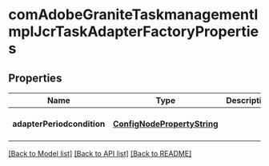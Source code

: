 # comAdobeGraniteTaskmanagementImplJcrTaskAdapterFactoryProperties

## Properties
Name | Type | Description | Notes
------------ | ------------- | ------------- | -------------
**adapterPeriodcondition** | [**ConfigNodePropertyString**](ConfigNodePropertyString.md) |  | [optional] [default to null]

[[Back to Model list]](../README.md#documentation-for-models) [[Back to API list]](../README.md#documentation-for-api-endpoints) [[Back to README]](../README.md)


